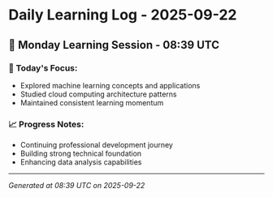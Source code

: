 # Daily Learning Log - 2025-09-22

## 📅 Monday Learning Session - 08:39 UTC

### 🎯 Today's Focus:
- Explored machine learning concepts and applications
- Studied cloud computing architecture patterns
- Maintained consistent learning momentum

### 📈 Progress Notes:
- Continuing professional development journey
- Building strong technical foundation
- Enhancing data analysis capabilities

---
*Generated at 08:39 UTC on 2025-09-22*
